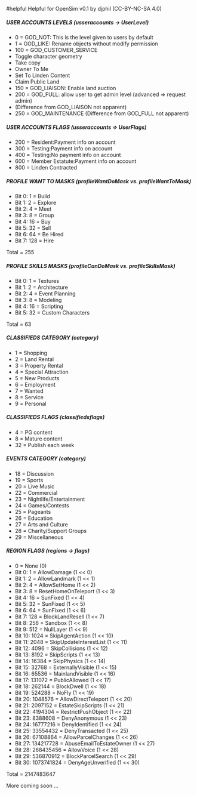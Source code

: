 
#helpful
Helpful for OpenSim v0.1 by djphil (CC-BY-NC-SA 4.0)

##### USER ACCOUNTS LEVELS (usseraccounts -> UserLevel)
-   0 = GOD_NOT: This is the level given to users by default
-   1 = GOD_LIKE: Rename objects without modify permission
- 100 = GOD_CUSTOMER_SERVICE
 - Toggle character geometry
 - Take copy
 - Owner To Me
 - Set To Linden Content
 - Claim Public Land
- 150 = GOD_LIAISON: Enable land auction
- 200 = GOD_FULL: allow user to get admin level (advanced => request admin)
 - (Difference from GOD_LIAISON not apparent)
- 250 = GOD_MAINTENANCE (Difference from GOD_FULL not apparent)

##### USER ACCOUNTS FLAGS (usseraccounts => UserFlags)
- 200 = Resident:Payment info on account
- 300 = Testing:Payment info on account
- 400 = Testing:No payment info on account
- 600 = Member Estatute:Payment info on account
- 800 = Linden Contracted

##### PROFILE WANT TO MASKS (profileWantDoMask vs. profileWantToMask)
- Bit 0:   1 = Build
- Bit 1:   2 = Explore
- Bit 2:   4 = Meet
- Bit 3:   8 = Group
- Bit 4:  16 = Buy
- Bit 5:  32 = Sell
- Bit 6:  64 = Be Hired
- Bit 7: 128 = Hire

Total = 255

##### PROFILE SKILLS MASKS (profileCanDoMask vs. profileSkillsMask)
- Bit 0:  1 = Textures
- Bit 1:  2 = Architecture
- Bit 2:  4 = Event Planning 
- Bit 3:  8 = Modeling
- Bit 4: 16 = Scripting
- Bit 5: 32 = Custom Characters

Total = 63

##### CLASSIFIEDS CATEGORY (category)
- 1 = Shopping
- 2 = Land Rental
- 3 = Property Rental
- 4 = Special Attraction
- 5 = New Products
- 6 = Employment
- 7 = Wanted
- 8 = Service
- 9 = Personal

##### CLASSIFIEDS FLAGS (classifiedsflags)
-  4 = PG content
-  8 = Mature content
- 32 = Publish each week

##### EVENTS CATEGORY (category)

- 18 = Discussion
- 19 = Sports
- 20 = Live Music
- 22 = Commercial
- 23 = Nightlife/Entertainment
- 24 = Games/Contests
- 25 = Pageants
- 26 = Education
- 27 = Arts and Culture
- 28 = Charity/Support Groups
- 29 = Miscellaneous

##### REGION FLAGS (regions -> flags)
- 0 = None (0)
- Bit  0:          1 = AllowDamage              (1 << 0)
- Bit  1:          2 = AllowLandmark            (1 << 1)
- Bit  2:          4 = AllowSetHome             (1 << 2)
- Bit  3:          8 = ResetHomeOnTeleport      (1 << 3)
- Bit  4:         16 = SunFixed                 (1 << 4)
- Bit  5:         32 = SunFixed                 (1 << 5)
- Bit  6:         64 = SunFixed                 (1 << 6)
- Bit  7:        128 = BlockLandResell          (1 << 7)
- Bit  8:        256 = Sandbox                  (1 << 8)
- Bit  9:        512 = NullLayer                (1 << 9)
- Bit 10:       1024 = SkipAgentAction          (1 << 10)
- Bit 11:       2048 = SkipUpdateInterestList   (1 << 11)
- Bit 12:       4096 = SkipCollisions           (1 << 12)
- Bit 13:       8192 = SkipScripts              (1 << 13)
- Bit 14:      16384 = SkipPhysics              (1 << 14)
- Bit 15:      32768 = ExternallyVisible        (1 << 15)
- Bit 16:      65536 = MainlandVisible          (1 << 16)
- Bit 17:     131072 = PublicAllowed            (1 << 17)
- Bit 18:     262144 = BlockDwell               (1 << 18)
- Bit 19:     524288 = NoFly                    (1 << 19)
- Bit 20:    1048576 = AllowDirectTeleport      (1 << 20)
- Bit 21:    2097152 = EstateSkipScripts        (1 << 21)
- Bit 22:    4194304 = RestrictPushObject       (1 << 22)
- Bit 23:    8388608 = DenyAnonymous            (1 << 23)
- Bit 24:   16777216 = DenyIdentified           (1 << 24)
- Bit 25:   33554432 = DenyTransacted           (1 << 25)
- Bit 26:   67108864 = AllowParcelChanges       (1 << 26)
- Bit 27:  134217728 = AbuseEmailToEstateOwner  (1 << 27)
- Bit 28:  268435456 = AllowVoice               (1 << 28)
- Bit 29:  536870912 = BlockParcelSearch        (1 << 29)
- Bit 30: 1073741824 = DenyAgeUnverified        (1 << 30)

Total = 2147483647

More coming soon ...
